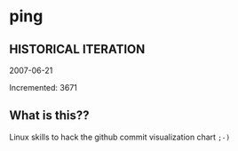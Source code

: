 # ping

## HISTORICAL ITERATION
2007-06-21

Incremented: 3671

## What is this?? 
Linux skills to hack the github commit visualization chart `;-)`
